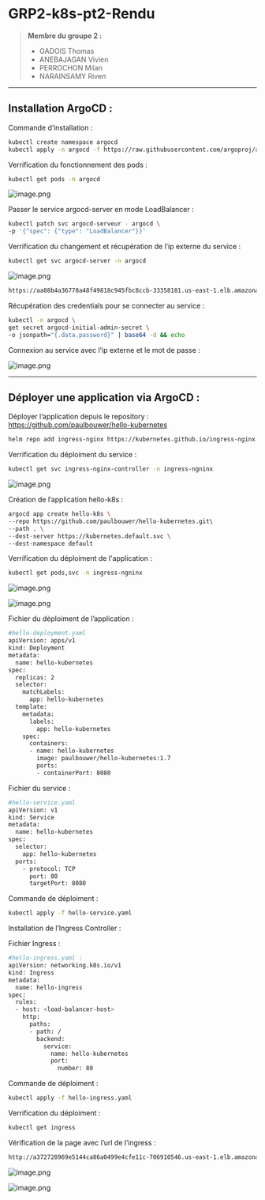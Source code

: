 # GRP2-k8s-pt2-Rendu

> **Membre du groupe 2 :**
> 
> - GADOIS Thomas
> - ANEBAJAGAN Vivien
> - PERROCHON Milan
> - NARAINSAMY Riven

---

## Installation ArgoCD :

Commande d’installation :

```bash
kubectl create namespace argocd
kubectl apply -n argocd -f https://raw.githubusercontent.com/argoproj/argo-cd/stable/manifests/install.yaml
```

Verrification du fonctionnement des pods :

```bash
kubectl get pods -n argocd
```

![image.png](attachment:46a62695-5940-4588-bc7f-39db00f9e91b:image.png)

Passer le service argocd-server en mode LoadBalancer :

```bash
kubectl patch svc argocd-serveur - argocd \ 
-p '{"spec": {"type": "LoadBalancer"}}'
```

Verrification du changement et récupération de l’ip externe du service :

```bash
kubectl get svc argocd-server -n argocd
```

![image.png](attachment:ec651d7e-feb4-45e3-8107-f7465ba662f5:image.png)

```bash
https://aa88b4a36778a48f49818c945fbc8ccb-33358181.us-east-1.elb.amazonaws.com/applications
```

Récupération des credentials pour se connecter au service :

```bash
kubectl -n argocd \ 
get secret argocd-initial-admin-secret \
-o jsonpath="{.data.password}" | base64 -d && echo
```

Connexion au service avec l’ip externe et le mot de passe :

![image.png](attachment:6e5e4a53-5728-47c2-b845-1cdafa95865a:image.png)

---

## Déployer une application via ArgoCD :

Déployer l’application depuis le repository : https://github.com/paulbouwer/hello-kubernetes

```bash
helm repo add ingress-nginx https://kubernetes.github.io/ingress-nginx helm repo update
```

Verrification du déploiment du service :

```bash
kubectl get svc ingress-nginx-controller -n ingress-ngninx
```

![image.png](attachment:cd8a537f-3f01-4489-bbcd-9f964fc58d8e:image.png)

Création de l’application hello-k8s : 

```bash
argocd app create hello-k8s \ 
--repo https://github.com/paulbouwer/hello-kubernetes.git\ 
--path . \
--dest-server https://kubernetes.default.svc \
--dest-namespace default
```

Verrification du déploiment de l'application :

```bash
kubectl get pods,svc -n ingress-ngninx
```

![image.png](attachment:b7bb1e0b-3023-4816-8440-da892d7e02ce:image.png)

![image.png](attachment:b9c9f84f-80ee-4bd3-a454-9228c560e849:image.png)

Fichier du déploiment de l’application :

```bash
#hello-deployment.yaml
apiVersion: apps/v1
kind: Deployment
metadata:
  name: hello-kubernetes
spec:
  replicas: 2
  selector:
    matchLabels:
      app: hello-kubernetes
  template:
    metadata:
      labels:
        app: hello-kubernetes
    spec:
      containers:
      - name: hello-kubernetes
        image: paulbouwer/hello-kubernetes:1.7
        ports:
        - containerPort: 8080
```

Fichier du service :

```bash
#hello-service.yaml
apiVersion: v1
kind: Service
metadata:
  name: hello-kubernetes
spec:
  selector:
    app: hello-kubernetes
  ports:
    - protocol: TCP
      port: 80
      targetPort: 8080
```

Commande de déploiment : 

```bash
kubectl apply -f hello-service.yaml
```

Installation de l’Ingress Controller :

Fichier Ingress : 

```bash
#hello-ingress.yaml :
apiVersion: networking.k8s.io/v1
kind: Ingress
metadata:
  name: hello-ingress
spec:
  rules:
  - host: <load-balancer-host>
    http:
      paths:
      - path: /
        backend:
          service:
            name: hello-kubernetes
            port:
              number: 80
```

Commande de déploiment : 

```bash
kubectl apply -f hello-ingress.yaml
```

Verrification du déploiment :

```bash
kubectl get ingress
```

Vérification de la page avec l’url de l’ingress : 

```bash
http://a372728969e5144ca86a0499e4cfe11c-706910546.us-east-1.elb.amazonaws.com/
```

![image.png](attachment:86193405-9fa1-4903-8145-49760b2e5396:image.png)

![image.png](attachment:53731e09-f3f3-4b43-851e-eac9eb9cf94a:image.png)
